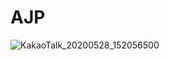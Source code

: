 # AJP 
![KakaoTalk_20200528_152056500](https://user-images.githubusercontent.com/37287788/83106699-dfc7c900-a0f7-11ea-982c-142ec065e39e.jpg)
